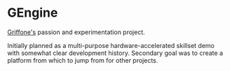 # GEngine

[Griffone's](https://github.com/Griffone) passion and experimentation project.

Initially planned as a multi-purpose hardware-accelerated skillset demo with somewhat clear development history. Secondary goal was to create a platform from which to jump from for other projects.
